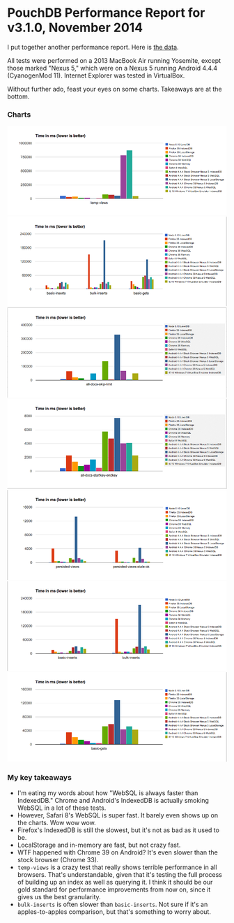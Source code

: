 PouchDB Performance Report for v3.1.0, November 2014
===========

I put together another performance report. Here is [the data](https://docs.google.com/spreadsheets/d/1SNEDvnoy7K3DeQzi5GRdPN-PVIEl7XutjL8WOihuZlw/edit?usp=sharing).

All tests were performed on a 2013 MacBook Air running Yosemite, except those marked "Nexus 5," which were on a Nexus 5 running Android 4.4.4 (CyanogenMod 11). Internet Explorer was tested in VirtualBox.

Without further ado, feast your eyes on some charts. Takeaways are at the bottom.

### Charts

![chart2](chart2.png)
![chart3](chart3.png)
![chart4](chart4.png)
![chart5](chart5.png)
![chart6](chart6.png)
![chart7](chart7.png)
![chart8](chart8.png)

### My key takeaways

* I'm eating my words about how "WebSQL is always faster than IndexedDB." Chrome and Android's IndexedDB is actually smoking WebSQL in a lot of these tests.
* However, Safari 8's WebSQL is super fast. It barely even shows up on the charts. Wow wow wow.
* Firefox's IndexedDB is still the slowest, but it's not as bad as it used to be.
* LocalStorage and in-memory are fast, but not crazy fast.
* WTF happened with Chrome 39 on Android? It's even slower than the stock browser (Chrome 33).
* `temp-views` is a crazy test that really shows terrible performance in all browsers. That's understandable, given that it's testing the full process of building up an index as well as querying it. I think it should be our gold standard for performance improvements from now on, since it gives us the best granularity.
* `bulk-inserts` is often slower than `basic-inserts`. Not sure if it's an apples-to-apples comparison, but that's something to worry about.